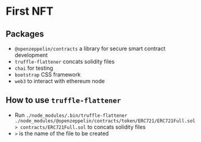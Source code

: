 # First NFT

## Packages
- `@openzeppelin/contracts` a library for secure smart contract development
- `truffle-flattener` concats solidity files
- `chai` for testing
- `bootstrap` CSS framework
- `web3` to interact with ethereum node

## How to use `truffle-flattener`
- Run `./node_modules/.bin/truffle-flattener ./node_modules/@openzeppelin/contracts/token/ERC721/ERC721Full.sol > contracts/ERC721Full.sol` to concats solidity files
- `>` is the name of the file to be created